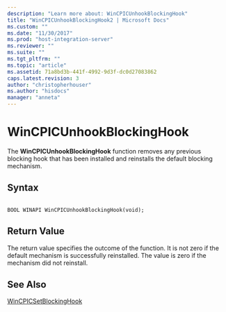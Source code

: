 ```yaml
---
description: "Learn more about: WinCPICUnhookBlockingHook"
title: "WinCPICUnhookBlockingHook2 | Microsoft Docs"
ms.custom: ""
ms.date: "11/30/2017"
ms.prod: "host-integration-server"
ms.reviewer: ""
ms.suite: ""
ms.tgt_pltfrm: ""
ms.topic: "article"
ms.assetid: 71a8bd3b-441f-4992-9d3f-dc0d27083862
caps.latest.revision: 3
author: "christopherhouser"
ms.author: "hisdocs"
manager: "anneta"
---
```

# WinCPICUnhookBlockingHook
The **WinCPICUnhookBlockingHook** function removes any previous blocking hook that has been installed and reinstalls the default blocking mechanism.  
  
## Syntax  
  
```  
  
BOOL WINAPI WinCPICUnhookBlockingHook(void);  
```  
  
## Return Value  
 The return value specifies the outcome of the function. It is not zero if the default mechanism is successfully reinstalled. The value is zero if the mechanism did not reinstall.  
  
## See Also  
 [WinCPICSetBlockingHook](../core/wincpicsetblockinghook2.md)
